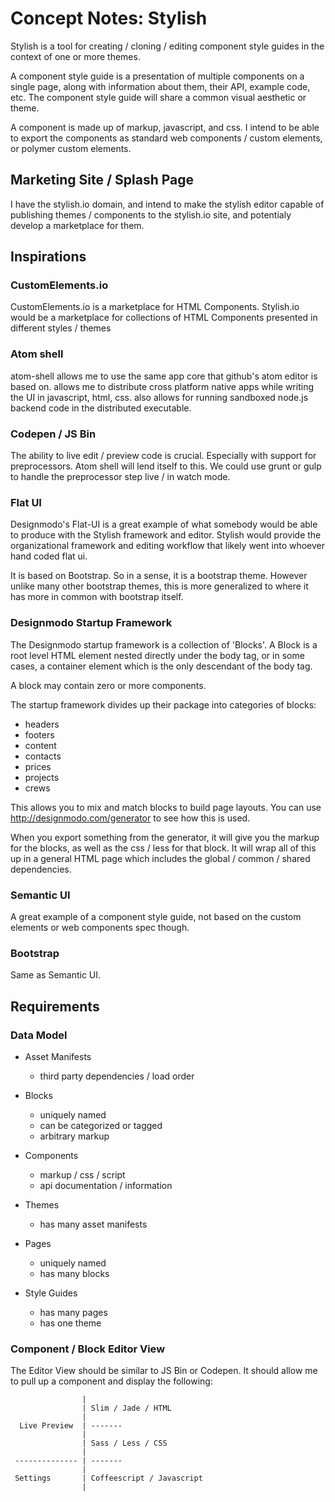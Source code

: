 # Concept Notes: Stylish 

Stylish is a tool for creating / cloning / editing component style guides in the context
of one or more themes.

A component style guide is a presentation of multiple components on a single page,
along with information about them, their API, example code, etc.  The
component style guide will share a common visual aesthetic or theme.

A component is made up of markup, javascript, and css.  I intend to be
able to export the components as standard web components / custom
elements, or polymer custom elements.

## Marketing Site / Splash Page

I have the stylish.io domain, and intend to make the stylish editor capable of publishing themes / components to the stylish.io site, and potentialy develop a marketplace for them.


## Inspirations

### CustomElements.io

CustomElements.io is a marketplace for HTML Components.  Stylish.io would be a marketplace for collections of HTML Components presented in different styles / themes

### Atom shell 

atom-shell allows me to use the same app core that github's atom editor
is based on.  allows me to distribute cross platform native apps while 
writing the UI in javascript, html, css.  also allows for running
sandboxed node.js backend code in the distributed executable.

### Codepen / JS Bin

The ability to live edit / preview code is crucial.  Especially with
support for preprocessors. Atom shell will lend itself to this. We could 
use grunt or gulp to handle the preprocessor step live / in watch mode. 

### Flat UI

Designmodo's Flat-UI is a great example of what somebody would be able
to produce with the Stylish framework and editor.  Stylish would provide
the organizational framework and editing workflow that likely went into 
whoever hand coded flat ui.

It is based on Bootstrap.  So in a sense, it is a bootstrap theme.
However unlike many other bootstrap themes, this is more generalized to
where it has more in common with bootstrap itself.

### Designmodo Startup Framework

The Designmodo startup framework is a collection of 'Blocks'. A Block is
a root level HTML element nested directly under the body tag, or in some
cases, a container element which is the only descendant of the body tag.

A block may contain zero or more components. 

The startup framework divides up their package into categories of
blocks:

- headers
- footers
- content
- contacts
- prices
- projects
- crews

This allows you to mix and match blocks to build page layouts. You can
use http://designmodo.com/generator to see how this is used.  

When you export something from the generator, it will give you the
markup for the blocks, as well as the css / less for that block. It will
wrap all of this up in a general HTML page which includes the global /
common / shared dependencies.

### Semantic UI

A great example of a component style guide, not based on the custom
elements or web components spec though.

### Bootstrap

Same as Semantic UI.

## Requirements

### Data Model

- Asset Manifests
  - third party dependencies / load order

- Blocks
  - uniquely named
  - can be categorized or tagged 
  - arbitrary markup

- Components
  - markup / css / script
  - api documentation / information

- Themes
  - has many asset manifests
  
- Pages
  - uniquely named
  - has many blocks

- Style Guides
  - has many pages
  - has one theme

### Component / Block Editor View 

The Editor View should be similar to JS Bin or Codepen.  It should allow
me to pull up a component and display the following:

```
                |
                | Slim / Jade / HTML 
                | 
  Live Preview  | -------
                | 
                | Sass / Less / CSS
                |
 -------------- | -------
                |
 Settings       | Coffeescript / Javascript 
                |
```
